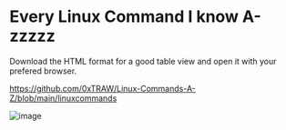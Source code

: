 # Every Linux Command I know A-zzzzz

Download the HTML format for a good table view and open it with your prefered browser.

https://github.com/0xTRAW/Linux-Commands-A-Z/blob/main/linuxcommands

![image](https://user-images.githubusercontent.com/61482810/176301406-2b588714-fa2c-4105-89fd-f3a7bf35c416.png)

